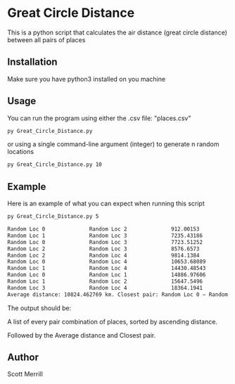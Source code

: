 # Great Circle Distance

This is a python script that calculates the air distance (great circle distance) between all pairs of places


## Installation

Make sure you have python3 installed on you machine


## Usage 
You can run the program using either the .csv file: "places.csv"
```bash
py Great_Circle_Distance.py
```

or 
using a single command-line argument (integer) to generate n random locations
```bash
py Great_Circle_Distance.py 10
```


## Example
Here is an example of what you can expect when running this script

```bash
py Great_Circle_Distance.py 5

Random Loc 0              Random Loc 2              912.00153
Random Loc 1              Random Loc 3              7235.43186
Random Loc 0              Random Loc 3              7723.51252
Random Loc 2              Random Loc 3              8576.6573
Random Loc 2              Random Loc 4              9814.1384
Random Loc 0              Random Loc 4              10653.68089
Random Loc 1              Random Loc 4              14430.48543
Random Loc 0              Random Loc 1              14886.97606
Random Loc 1              Random Loc 2              15647.5496
Random Loc 3              Random Loc 4              18364.1941
Average distance: 10824.462769 km. Closest pair: Random Loc 0 – Random Loc 2 912.00153 km.
```

The output should be:

A list of every pair combination of places, sorted by ascending distance. 

Followed by the Average distance and Closest pair.


## Author
Scott Merrill
